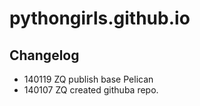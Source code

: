 # pythongirls.github.io


## Changelog

- 140119 ZQ publish base Pelican
- 140107 ZQ created githuba repo.


